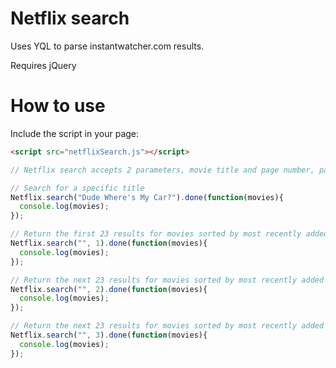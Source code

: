 # Netflix search

Uses YQL to parse instantwatcher.com results.

Requires jQuery

# How to use

Include the script in your page:
```html
<script src="netflixSearch.js"></script>
```

```js
// Netflix search accepts 2 parameters, movie title and page number, page number is optional

// Search for a specific title
Netflix.search("Dude Where's My Car?").done(function(movies){
  console.log(movies);
});

// Return the first 23 results for movies sorted by most recently added to netflix
Netflix.search("", 1).done(function(movies){
  console.log(movies);
});

// Return the next 23 results for movies sorted by most recently added to netflix
Netflix.search("", 2).done(function(movies){
  console.log(movies);
});

// Return the next 23 results for movies sorted by most recently added to netflix
Netflix.search("", 3).done(function(movies){
  console.log(movies);
});
```
